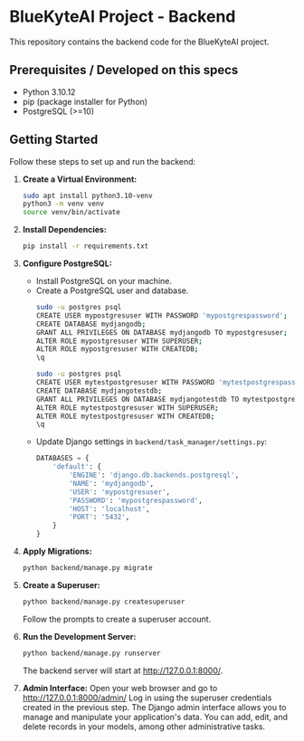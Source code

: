 # BlueKyteAI Project - Backend

This repository contains the backend code for the BlueKyteAI project.

## Prerequisites / Developed on this specs

- Python 3.10.12
- pip (package installer for Python)
- PostgreSQL (>=10)

## Getting Started

Follow these steps to set up and run the backend:

1. **Create a Virtual Environment:**
    ```bash
    sudo apt install python3.10-venv
    python3 -m venv venv
    source venv/bin/activate
    ```

2. **Install Dependencies:**
    ```bash
    pip install -r requirements.txt
    ```

3. **Configure PostgreSQL:**
    - Install PostgreSQL on your machine.
    - Create a PostgreSQL user and database.
        ```bash
        sudo -u postgres psql
        CREATE USER mypostgresuser WITH PASSWORD 'mypostgrespassword';
        CREATE DATABASE mydjangodb;
        GRANT ALL PRIVILEGES ON DATABASE mydjangodb TO mypostgresuser;
        ALTER ROLE mypostgresuser WITH SUPERUSER;
        ALTER ROLE mypostgresuser WITH CREATEDB;
        \q
        ```
        ```bash
        sudo -u postgres psql
        CREATE USER mytestpostgresuser WITH PASSWORD 'mytestpostgrespassword';
        CREATE DATABASE mydjangotestdb;
        GRANT ALL PRIVILEGES ON DATABASE mydjangotestdb TO mytestpostgresuser;
        ALTER ROLE mytestpostgresuser WITH SUPERUSER;
        ALTER ROLE mytestpostgresuser WITH CREATEDB;
        \q
        ```
    - Update Django settings in `backend/task_manager/settings.py`:
        ```python
        DATABASES = {
            'default': {
                'ENGINE': 'django.db.backends.postgresql',
                'NAME': 'mydjangodb',
                'USER': 'mypostgresuser',
                'PASSWORD': 'mypostgrespassword',
                'HOST': 'localhost',
                'PORT': '5432',
            }
        }
        ```

4. **Apply Migrations:**
    ```bash
    python backend/manage.py migrate
    ```

5. **Create a Superuser:**
    ```bash
    python backend/manage.py createsuperuser
    ```
    Follow the prompts to create a superuser account.

6. **Run the Development Server:**
    ```bash
    python backend/manage.py runserver
    ```
    The backend server will start at http://127.0.0.1:8000/.

7. **Admin Interface:**
    Open your web browser and go to http://127.0.0.1:8000/admin/
    Log in using the superuser credentials created in the previous step.
    The Django admin interface allows you to manage and manipulate your application's data. 
    You can add, edit, and delete records in your models, among other administrative tasks.

